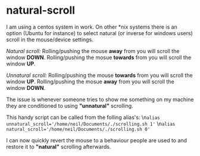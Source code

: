 # natural-scroll

I am using a centos system in work. On other \*nix systems there is an option (Ubuntu for instance) to select natural (or inverse for windows users) scroll in the mouse/device settings.

_Natural scroll:_
Rolling/pushing the mouse **away** from you will scroll the window **DOWN**. 
Rolling/pushing the mosue **towards** from you will scroll the window **UP**.

_Unnatural scroll:_
Rolling/pushing the mouse **towards** from you will scroll the window **UP**. 
Rolling/pushing the mosue **away** from you will scroll the window **DOWN**.

The issue is whenever someone tries to show me something on my machine they are conditioned to using **"unnatural"** scrolling.

This handy script can be called from the folling alias's:
 \n```alias unnatural_scroll='/home/neil/Documents/./scrolling.sh 1'```
 \n```alias natural_scroll='/home/neil/Documents/./scrolling.sh 0'```
 
 I can now quickly revert the mouse to a behaviour people are used to and restore it to **"natural"** scrolling afterwards.
